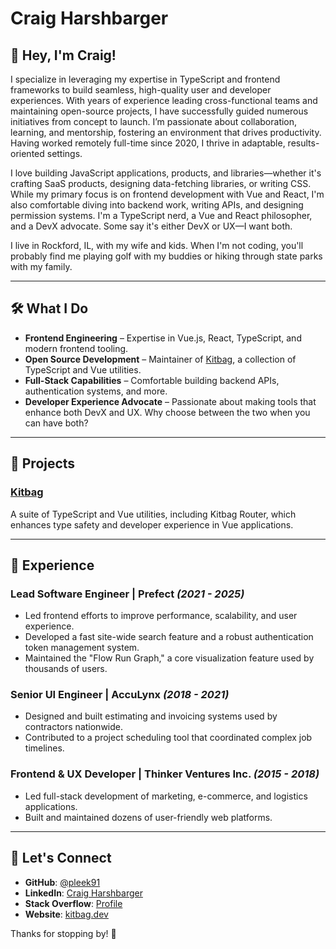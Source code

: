 # Craig Harshbarger

## 👋 Hey, I'm Craig!

I specialize in leveraging my expertise in TypeScript and frontend frameworks to build seamless, high-quality user and developer experiences. With years of experience leading cross-functional teams and maintaining open-source projects, I have successfully guided numerous initiatives from concept to launch. I’m passionate about collaboration, learning, and mentorship, fostering an environment that drives productivity. Having worked remotely full-time since 2020, I thrive in adaptable, results-oriented settings.

I love building JavaScript applications, products, and libraries—whether it's crafting SaaS products, designing data-fetching libraries, or writing CSS. While my primary focus is on frontend development with Vue and React, I'm also comfortable diving into backend work, writing APIs, and designing permission systems. I'm a TypeScript nerd, a Vue and React philosopher, and a DevX advocate. Some say it's either DevX or UX—I want both.

I live in Rockford, IL, with my wife and kids. When I'm not coding, you'll probably find me playing golf with my buddies or hiking through state parks with my family.

---

## 🛠 What I Do

- **Frontend Engineering** – Expertise in Vue.js, React, TypeScript, and modern frontend tooling.
- **Open Source Development** – Maintainer of [Kitbag](https://kitbag.dev), a collection of TypeScript and Vue utilities.
- **Full-Stack Capabilities** – Comfortable building backend APIs, authentication systems, and more.
- **Developer Experience Advocate** – Passionate about making tools that enhance both DevX and UX. Why choose between the two when you can have both?

---

## 🚀 Projects

### [Kitbag](https://kitbag.dev)
A suite of TypeScript and Vue utilities, including Kitbag Router, which enhances type safety and developer experience in Vue applications.

---

## 💼 Experience

### **Lead Software Engineer | Prefect** _(2021 - 2025)_  
- Led frontend efforts to improve performance, scalability, and user experience.
- Developed a fast site-wide search feature and a robust authentication token management system.
- Maintained the "Flow Run Graph," a core visualization feature used by thousands of users.

### **Senior UI Engineer | AccuLynx** _(2018 - 2021)_  
- Designed and built estimating and invoicing systems used by contractors nationwide.
- Contributed to a project scheduling tool that coordinated complex job timelines.

### **Frontend & UX Developer | Thinker Ventures Inc.** _(2015 - 2018)_  
- Led full-stack development of marketing, e-commerce, and logistics applications.
- Built and maintained dozens of user-friendly web platforms.

---

## 🔗 Let's Connect

- **GitHub**: [@pleek91](https://github.com/pleek91)
- **LinkedIn**: [Craig Harshbarger](https://www.linkedin.com/in/craigharshbarger/)
- **Stack Overflow**: [Profile](https://stackoverflow.com/users/2687861/craig-harshbarger)
- **Website**: [kitbag.dev](https://kitbag.dev)

Thanks for stopping by! 👋
